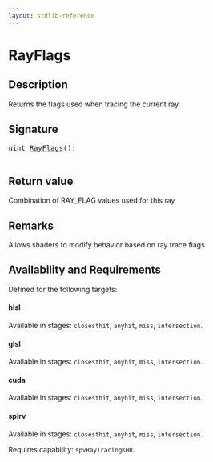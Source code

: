 ```yaml
---
layout: stdlib-reference
---
```


# RayFlags

## Description

Returns the flags used when tracing the current ray.



## Signature 

<pre>
<span class="code_keyword">uint</span> <a href="rayflags-03.html">RayFlags</a>();

</pre>

## Return value
Combination of RAY_FLAG values used for this ray

## Remarks
Allows shaders to modify behavior based on ray trace flags


## Availability and Requirements

Defined for the following targets:

#### hlsl
Available in stages: `closesthit`, `anyhit`, `miss`, `intersection`.

#### glsl
Available in stages: `closesthit`, `anyhit`, `miss`, `intersection`.

#### cuda
Available in stages: `closesthit`, `anyhit`, `miss`, `intersection`.

#### spirv
Available in stages: `closesthit`, `anyhit`, `miss`, `intersection`.

Requires capability: `spvRayTracingKHR`.


